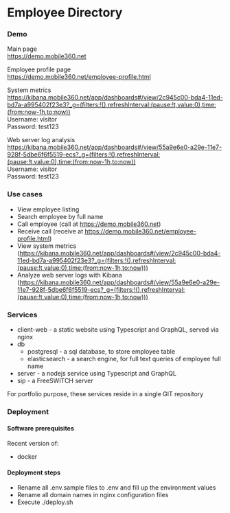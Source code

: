 # Employee Directory

### Demo

Main page<br>
https://demo.mobile360.net

Employee profile page<br>
https://demo.mobile360.net/employee-profile.html

System metrics<br>
https://kibana.mobile360.net/app/dashboards#/view/2c945c00-bda4-11ed-bd7a-a995402f23e3?_g=(filters:!(),refreshInterval:(pause:!t,value:0),time:(from:now-1h,to:now))
<br>Username: visitor
<br>Password: test123

Web server log analysis<br>
https://kibana.mobile360.net/app/dashboards#/view/55a9e6e0-a29e-11e7-928f-5dbe6f6f5519-ecs?_g=(filters:!(),refreshInterval:(pause:!t,value:0),time:(from:now-1h,to:now))
<br>Username: visitor
<br>Password: test123

### Use cases

- View employee listing
- Search employee by full name
- Call employee (call at https://demo.mobile360.net)
- Receive call (receive at https://demo.mobile360.net/employee-profile.html)
- View system metrics (https://kibana.mobile360.net/app/dashboards#/view/2c945c00-bda4-11ed-bd7a-a995402f23e3?_g=(filters:!(),refreshInterval:(pause:!t,value:0),time:(from:now-1h,to:now)))
- Analyze web server logs with Kibana (https://kibana.mobile360.net/app/dashboards#/view/55a9e6e0-a29e-11e7-928f-5dbe6f6f5519-ecs?_g=(filters:!(),refreshInterval:(pause:!t,value:0),time:(from:now-1h,to:now)))

### Services

- client-web - a static website using Typescript and GraphQL, served via nginx
- db
  - postgresql - a sql database, to store employee table
  - elasticsearch - a search engine, for full text queries of employee full name
- server - a nodejs service using Typescript and GraphQL
- sip - a FreeSWITCH server

For portfolio purpose, these services reside in a single GIT repository


### Deployment

#### Software prerequisites

Recent version of:
- docker


#### Deployment steps

- Rename all .env.sample files to .env and fill up the environment values
- Rename all domain names in nginx configuration files
- Execute ./deploy.sh

